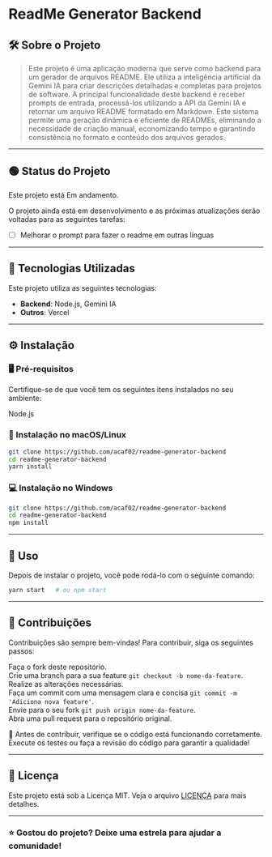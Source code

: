 # ReadMe Generator Backend

## 🛠️ Sobre o Projeto

> Este projeto é uma aplicação moderna que serve como backend para um gerador de arquivos README.  Ele utiliza a inteligência artificial da Gemini IA para criar descrições detalhadas e completas para projetos de software.  A principal funcionalidade deste backend é receber prompts de entrada, processá-los utilizando a API da Gemini IA e retornar um arquivo README formatado em Markdown.  Este sistema permite uma geração dinâmica e eficiente de READMEs, eliminando a necessidade de criação manual, economizando tempo e garantindo consistência no formato e conteúdo dos arquivos gerados.


---

## 🟢 Status do Projeto

Este projeto está Em andamento.

O projeto ainda está em desenvolvimento e as próximas atualizações serão voltadas para as seguintes tarefas:

- [ ] Melhorar o prompt para fazer o readme em outras línguas


---

## 🧰 Tecnologias Utilizadas

Este projeto utiliza as seguintes tecnologias:

- **Backend**: Node.js, Gemini IA
- **Outros**: Vercel

---

## ⚙️ Instalação

### 🖥️ Pré-requisitos

Certifique-se de que você tem os seguintes itens instalados no seu ambiente:

Node.js

### 🔧 Instalação no macOS/Linux

```bash
git clone https://github.com/acaf02/readme-generator-backend
cd readme-generator-backend
yarn install
```

### 💻 Instalação no Windows

```bash
git clone https://github.com/acaf02/readme-generator-backend
cd readme-generator-backend
npm install
```

---

## 🚀 Uso

Depois de instalar o projeto, você pode rodá-lo com o seguinte comando:

```bash
yarn start   # ou npm start
```

---

## 🤝 Contribuições

Contribuições são sempre bem-vindas! Para contribuir, siga os seguintes passos:

Faça o fork deste repositório.<br>
Crie uma branch para a sua feature `git checkout -b nome-da-feature`.<br>
Realize as alterações necessárias.<br>
Faça um commit com uma mensagem clara e concisa `git commit -m 'Adiciona nova feature'`.<br>
Envie para o seu fork `git push origin nome-da-feature`.<br>
Abra uma pull request para o repositório original.<br>

🔄 Antes de contribuir, verifique se o código está funcionando corretamente. Execute os testes ou faça a revisão do código para garantir a qualidade!

---

## 📜 Licença

Este projeto está sob a Licença MIT. Veja o arquivo [LICENÇA](LICENSE) para mais detalhes.

---

### ⭐ Gostou do projeto? Deixe uma estrela para ajudar a comunidade!

